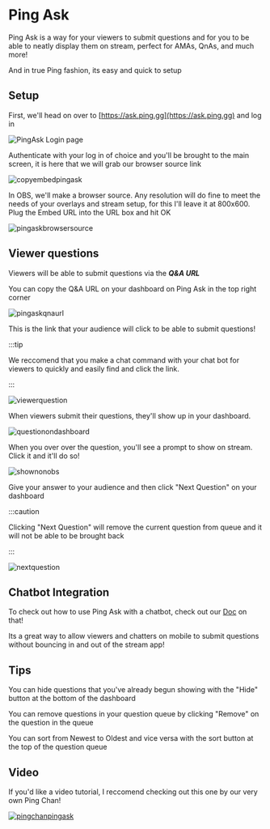 # Ping Ask

Ping Ask is a way for your viewers to submit questions and for you to be able to neatly display them on stream, perfect for AMAs, QnAs, and much more!

And in true Ping fashion, its easy and quick to setup

## Setup

First, we'll head on over to [https://ask.ping.gg](https://ask.ping.gg) and log in

![PingAsk Login page](https://i.imgur.com/b3e1KEC.png)

Authenticate with your log in of choice and you'll be brought to the main screen, it is here that we will grab our browser source link

![copyembedpingask](https://i.imgur.com/PRDZk5X.png)

In OBS, we'll make a browser source. Any resolution will do fine to meet the needs of your overlays and stream setup, for this I'll leave it at 800x600. Plug the Embed URL into the URL box and hit OK

![pingaskbrowsersource](https://i.imgur.com/6olV1SA.png)

## Viewer questions

Viewers will be able to submit questions via the ***Q&A URL***

You can copy the Q&A URL on your dashboard on Ping Ask in the top right corner

![pingaskqnaurl](https://i.imgur.com/saklBdj.png)

This is the link that your audience will click to be able to submit questions! 

:::tip

We reccomend that you make a chat command with your chat bot for viewers to quickly and easily find and click the link.

::: 

![viewerquestion](https://i.imgur.com/0pzqE3H.png)

When viewers submit their questions, they'll show up in your dashboard.

![questionondashboard](https://i.imgur.com/gZSpPpf.png)

When you over over the question, you'll see a prompt to show on stream. Click it and it'll do so!

![shownonobs](https://i.imgur.com/AI5Qxgv.png)

Give your answer to your audience and then click "Next Question" on your dashboard

:::caution

Clicking "Next Question" will remove the current question from queue and it will not be able to be brought back

:::

![nextquestion](https://i.imgur.com/E5avu5z.png)

## Chatbot Integration

To check out how to use Ping Ask with a chatbot, check out our [Doc](https://docs.ping.gg/advanced-ping/pingaskchatbots) on that!

Its a great way to allow viewers and chatters on mobile to submit questions without bouncing in and out of the stream app!

## Tips

You can hide questions that you've already begun showing with the "Hide" button at the bottom of the dashboard

You can remove questions in your question queue by clicking "Remove" on the question in the queue

You can sort from Newest to Oldest and vice versa with the sort button at the top of the question queue

## Video

If you'd like a video tutorial, I reccomend checking out this one by our very own Ping Chan!

[![pingchanpingask](https://i9.ytimg.com/vi/HLxbUz4Lzj4/mq2.jpg?sqp=CJTazZwG&rs=AOn4CLC2UF3KnK-LseEOkE0uoX_HANKLSw)](https://youtu.be/HLxbUz4Lzj4)


